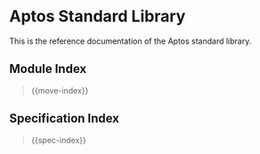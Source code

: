# Aptos Standard Library

This is the reference documentation of the Aptos standard library.

## Module Index

> {{move-index}}

## Specification Index

> {{spec-index}}
